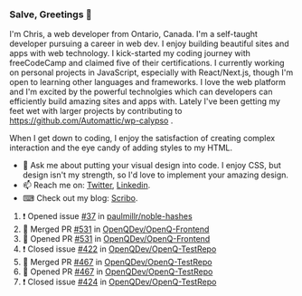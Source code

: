 ### Salve, Greetings 👋

I'm Chris, a web developer from Ontario, Canada. I'm a self-taught developer pursuing a career in web dev. I enjoy building beautiful sites and apps with web technology.
I kick-started my coding journey with freeCodeCamp and claimed five of their certifications.  I currently working on personal projects in JavaScript, especially with React/Next.js, though I'm open to learning other languages and frameworks. I love the web platform and I'm excited by the powerful technolgies which can developers can efficiently build amazing sites and apps with. Lately I've been getting my feet wet with larger projects by contributing to https://github.com/Automattic/wp-calypso .

When I get down to coding, I enjoy the satisfaction of creating complex interaction and the eye candy of adding styles to my HTML. 

- 💬 Ask me about putting your visual design into code. I enjoy CSS, but design isn't my strength, so I'd love to implement your amazing design.
- 📫 Reach me on: [Twitter](https://twitter.com/Christo28120856), [Linkedin](https://www.linkedin.com/in/christopher-stevers-07b9a5204/).
- ⌨ Check out my blog: [Scribo](https://christopherstevers.cf).
<!--
**Christopher-Stevers/Christopher-Stevers** is a ✨ _special_ ✨ repository because its `README.md` (this file) appears on your GitHub profile.

Here are some ideas to get you started:

- 🔭 I’m currently working on ...
- 🌱 I’m currently learning ...
- 👯 I’m looking to collaborate on ...
- 🤔 I’m looking for help with ...
- 😄 Pronouns: ...
- ⚡ Fun fact: ...
-->

<!--START_SECTION:activity-->
1. ❗️ Opened issue [#37](https://github.com/paulmillr/noble-hashes/issues/37) in [paulmillr/noble-hashes](https://github.com/paulmillr/noble-hashes)
2. 🎉 Merged PR [#531](https://github.com/OpenQDev/OpenQ-Frontend/pull/531) in [OpenQDev/OpenQ-Frontend](https://github.com/OpenQDev/OpenQ-Frontend)
3. 💪 Opened PR [#531](https://github.com/OpenQDev/OpenQ-Frontend/pull/531) in [OpenQDev/OpenQ-Frontend](https://github.com/OpenQDev/OpenQ-Frontend)
4. ❗️ Closed issue [#422](https://github.com/OpenQDev/OpenQ-TestRepo/issues/422) in [OpenQDev/OpenQ-TestRepo](https://github.com/OpenQDev/OpenQ-TestRepo)
5. 🎉 Merged PR [#467](https://github.com/OpenQDev/OpenQ-TestRepo/pull/467) in [OpenQDev/OpenQ-TestRepo](https://github.com/OpenQDev/OpenQ-TestRepo)
6. 💪 Opened PR [#467](https://github.com/OpenQDev/OpenQ-TestRepo/pull/467) in [OpenQDev/OpenQ-TestRepo](https://github.com/OpenQDev/OpenQ-TestRepo)
7. ❗️ Closed issue [#424](https://github.com/OpenQDev/OpenQ-TestRepo/issues/424) in [OpenQDev/OpenQ-TestRepo](https://github.com/OpenQDev/OpenQ-TestRepo)
<!--END_SECTION:activity-->
